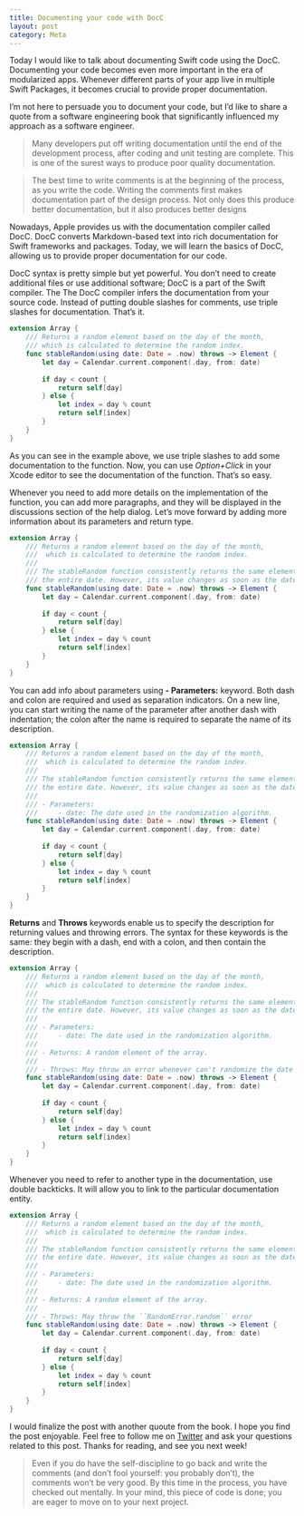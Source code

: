 ```yaml
---
title: Documenting your code with DocC
layout: post
category: Meta
---
```


Today I would like to talk about documenting Swift code using the DocC. Documenting your code becomes even more important in the era of modularized apps. Whenever different parts of your app live in multiple Swift Packages, it becomes crucial to provide proper documentation.

I’m not here to persuade you to document your code, but I’d like to share a quote from a software engineering book that significantly influenced my approach as a software engineer. 

> Many developers put off writing documentation until the end of the development process, after coding and unit testing are complete. This is one of the surest ways to produce poor quality documentation. 

> The best time to write comments is at the beginning of the process, as you write the code. Writing the comments first makes documentation part of the design process. Not only does this produce better documentation, but it also produces better designs

Nowadays, Apple provides us with the documentation compiler called DocC. DocC converts Markdown-based text into rich documentation for Swift frameworks and packages. Today, we will learn the basics of DocC, allowing us to provide proper documentation for our code.

DocC syntax is pretty simple but yet powerful. You don’t need to create additional files or use additional software; DocC is a part of the Swift compiler. The The DocC compiler infers the documentation from your source code. Instead of putting double slashes for comments, use triple slashes for documentation. That’s it.

```swift
extension Array {
    /// Returns a random element based on the day of the month,
    /// which is calculated to determine the random index.
    func stableRandom(using date: Date = .now) throws -> Element {
        let day = Calendar.current.component(.day, from: date)
        
        if day < count {
            return self[day]
        } else {
            let index = day % count
            return self[index]
        }
    }
}
```

As you can see in the example above, we use triple slashes to add some documentation to the function. Now, you can use *Option+Click* in your Xcode editor to see the documentation of the function. That’s so easy.

Whenever you need to add more details on the implementation of the function, you can add more paragraphs, and they will be displayed in the discussions section of the help dialog. Let’s move forward by adding more information about its parameters and return type.

```swift
extension Array {
    /// Returns a random element based on the day of the month,
    ///  which is calculated to determine the random index.
    ///
    /// The stableRandom function consistently returns the same element throughout
    /// the entire date. However, its value changes as soon as the date changes.
    func stableRandom(using date: Date = .now) throws -> Element {
        let day = Calendar.current.component(.day, from: date)
        
        if day < count {
            return self[day]
        } else {
            let index = day % count
            return self[index]
        }
    }
}
```

You can add info about parameters using **- Parameters:** keyword. Both dash and colon are required and used as separation indicators. On a new line, you can start writing the name of the parameter after another dash with indentation; the colon after the name is required to separate the name of its description.

```swift
extension Array {
    /// Returns a random element based on the day of the month,
    ///  which is calculated to determine the random index.
    ///
    /// The stableRandom function consistently returns the same element throughout
    /// the entire date. However, its value changes as soon as the date changes.
    ///
    /// - Parameters:
    ///     - date: The date used in the randomization algorithm.
    func stableRandom(using date: Date = .now) throws -> Element {
        let day = Calendar.current.component(.day, from: date)
        
        if day < count {
            return self[day]
        } else {
            let index = day % count
            return self[index]
        }
    }
}
```

**Returns** and **Throws** keywords enable us to specify the description for returning values and throwing errors. The syntax for these keywords is the same: they begin with a dash, end with a colon, and then contain the description.

```swift
extension Array {
    /// Returns a random element based on the day of the month,
    ///  which is calculated to determine the random index.
    ///
    /// The stableRandom function consistently returns the same element throughout
    /// the entire date. However, its value changes as soon as the date changes.
    ///
    /// - Parameters:
    ///     - date: The date used in the randomization algorithm.
    ///
    /// - Returns: A random element of the array.
    ///
    /// - Throws: May throw an error whenever can't randomize the date
    func stableRandom(using date: Date = .now) throws -> Element {
        let day = Calendar.current.component(.day, from: date)
        
        if day < count {
            return self[day]
        } else {
            let index = day % count
            return self[index]
        }
    }
}
```

Whenever you need to refer to another type in the documentation, use double backticks. It will allow you to link to the particular documentation entity.

```swift
extension Array {
    /// Returns a random element based on the day of the month,
    ///  which is calculated to determine the random index.
    ///
    /// The stableRandom function consistently returns the same element throughout
    /// the entire date. However, its value changes as soon as the date changes.
    ///
    /// - Parameters:
    ///     - date: The date used in the randomization algorithm.
    ///
    /// - Returns: A random element of the array.
    ///
    /// - Throws: May throw the ``RandomError.random`` error
    func stableRandom(using date: Date = .now) throws -> Element {
        let day = Calendar.current.component(.day, from: date)
        
        if day < count {
            return self[day]
        } else {
            let index = day % count
            return self[index]
        }
    }
}
```

I would finalize the post with another quoute from the book. I hope you find the post enjoyable. Feel free to follow me on [Twitter](https://twitter.com/mecid) and ask your questions related to this post. Thanks for reading, and see you next week!

> Even if you do have the self-discipline to go back and write the comments (and don’t fool yourself: you probably don’t), the comments won’t be very good. By this time in the process, you have checked out mentally. In your mind, this piece of code is done; you are eager to move on to your next project.
